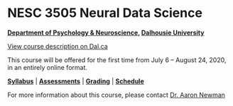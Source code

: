 # NESC 3505 Neural Data Science

**[Department of Psychology & Neuroscience](https://dal.ca/psychandneuro), [Dalhousie University](https://dal.ca)**

<a href="http://academiccalendar.dal.ca/Catalog/ViewCatalog.aspx?pageid=viewcatalog&entitytype=CID&entitycode=NESC+3505">View course description on Dal.ca</a>

This course will be offered for the first time from July 6 – August 24, 2020, in an entirely online format.

[**Syllabus**](syllabus.md) \| [**Assessments**](https://dalpsychneuro.github.io/NESC_3505/syllabus#assessment%20and%20evaluation) \| [**Grading**](https://dalpsychneuro.github.io/NESC_3505/syllabus#grading) \| [**Schedule**](schedule.md)

For more information about this course, please contact [Dr. Aaron Newman](mailto:Aaron.Newman@dal.ca?subject=NESC%203505)
